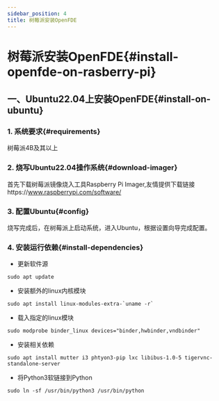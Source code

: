 ```yaml
---
sidebar_position: 4
title: 树莓派安装OpenFDE
---
```


# 树莓派安装OpenFDE{#install-openfde-on-rasberry-pi}

## 一、Ubuntu22.04上安装OpenFDE{#install-on-ubuntu}

### 1. 系统要求{#requirements}

树莓派4B及其以上

### 2. 烧写Ubuntu22.04操作系统{#download-imager}

首先下载树莓派镜像烧入工具Raspberry Pi Imager,友情提供下载链接https://www.raspberrypi.com/software/

### 3. 配置Ubuntu{#config}

烧写完成后，在树莓派上启动系统，进入Ubuntu，根据设置向导完成配置。

### 4. 安装运行依赖{#install-dependencies}

- 更新软件源

```
sudo apt update
```

- 安装额外的linux内核模块
  
```
sudo apt install linux-modules-extra-`uname -r`
```

- 载入指定的linux模块

```
sudo modprobe binder_linux devices="binder,hwbinder,vndbinder"
```

- 安装相关依赖

```
sudo apt install mutter i3 phtyon3-pip lxc libibus-1.0-5 tigervnc-standalone-server
```

- 将Python3软链接到Python
  
```
sudo ln -sf /usr/bin/python3 /usr/bin/python
```